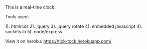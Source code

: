 This is a real-time clock.

Tools used:

1). html/css
2). jquery
3). jquery rotate
4). embedded javascript
4). sockets.io
5). node/express

View it on heroku: https://tick-tock.herokuapp.com/ 
